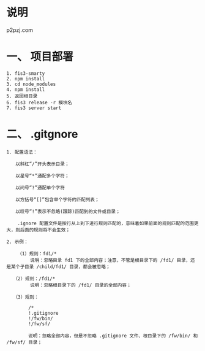 # 说明
p2pzj.com

# **一、** 项目部署	
	
	1. fis3-smarty
	2. npm install 
	3. cd node_modules 
	4. npm install
	5. 返回根目录
	6. fis3 release -r 模块名
	7. fis3 server start

# **二、** .gitgnore	

	1. 配置语法：
	
	　　以斜杠“/”开头表示目录；
	
	　　以星号“*”通配多个字符；
	
	　　以问号“?”通配单个字符
	
	　　以方括号“[]”包含单个字符的匹配列表；
	
	　　以叹号“!”表示不忽略(跟踪)匹配到的文件或目录；
	
		.ignore 配置文件是按行从上到下进行规则匹配的，意味着如果前面的规则匹配的范围更大，则后面的规则将不会生效；

	2. 示例：
		
		（1）规则：fd1/*
	　　　　  说明：忽略目录 fd1 下的全部内容；注意，不管是根目录下的 /fd1/ 目录，还是某个子目录 /child/fd1/ 目录，都会被忽略；
	
	　　（2）规则：/fd1/*
	　　　　  说明：忽略根目录下的 /fd1/ 目录的全部内容；
	
	　　（3）规则：
	
			/*
			!.gitignore
			!/fw/bin/
			!/fw/sf/
	
			说明：忽略全部内容，但是不忽略 .gitignore 文件、根目录下的 /fw/bin/ 和 /fw/sf/ 目录；

 
